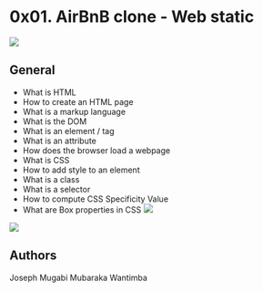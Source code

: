 # 0x01. AirBnB clone - Web static
![](https://alx-intranet.hbtn.io/images/challenge2022/get-started.jpg)

## General

* What is HTML
* How to create an HTML page
* What is a markup language
* What is the DOM
* What is an element / tag
* What is an attribute
* How does the browser load a webpage
* What is CSS
* How to add style to an element
* What is a class
* What is a selector
* How to compute CSS Specificity Value
* What are Box properties in CSS
![](https://s3.amazonaws.com/intranet-projects-files/concepts/74/hbnb_step1.png)

![](https://s3.amazonaws.com/alx-intranet.hbtn.io/uplo…0b341780eda384fb3b886b40c8c2384e6c0f394ade45f42e0)

## Authors
Joseph Mugabi
Mubaraka Wantimba
